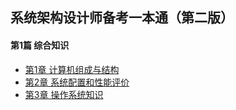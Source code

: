 ## 系统架构设计师备考一本通（第二版）
#### 第1篇 综合知识
- [第1章 计算机组成与结构](chapter1.md)
- [第2章 系统配置和性能评价](chapter2.md)
- [第3章 操作系统知识](chapter3.md)